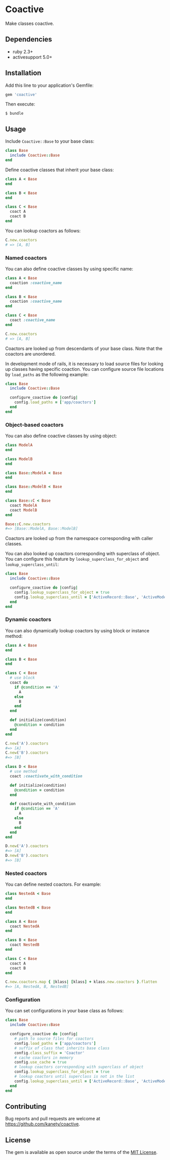 # Coactive

Make classes coactive.

## Dependencies

* ruby 2.3+
* activesupport 5.0+

## Installation

Add this line to your application's Gemfile:

```ruby
gem 'coactive'
```

Then execute:

    $ bundle

## Usage

Include `Coactive::Base` to your base class:

```ruby
class Base
  include Coactive::Base
end
```

Define coactive classes that inherit your base class:

```ruby
class A < Base
end

class B < Base
end

class C < Base
  coact A
  coact B
end
```

You can lookup coactors as follows:

```ruby
C.new.coactors
# => [A, B]
```

### Named coactors

You can also define coactive classes by using specific name:

```ruby
class A < Base
  coaction :coactive_name
end

class B < Base
  coaction :coactive_name
end

class C < Base
  coact :coactive_name
end

C.new.coactors
# => [A, B]
```

Coactors are looked up from descendants of your base class.
Note that the coactors are unordered.

In development mode of rails, it is necessary to load source files for looking up classes having specific coaction.
You can configure source file locations by `load_paths` as the following example:

```ruby
class Base
  include Coactive::Base

  configure_coactive do |config|
    config.load_paths = ['app/coactors']
  end
end
```

### Object-based coactors

You can also define coactive classes by using object:

```ruby
class ModelA
end

class ModelB
end

class Base::ModelA < Base
end

class Base::ModelB < Base
end

class Base::C < Base
  coact ModelA
  coact ModelB
end

Base::C.new.coactors
#=> [Base::ModelA, Base::ModelB]
```

Coactors are looked up from the namespace corresponding with caller classes.

You can also looked up coactors corresponding with superclass of object.
You can configure this feature by `lookup_superclass_for_object` and `lookup_superclass_until`:

```ruby
class Base
  include Coactive::Base

  configure_coactive do |config|
    config.lookup_superclass_for_object = true
    config.lookup_superclass_until = ['ActiveRecord::Base', 'ActiveModel::Base']
  end
end
```

### Dynamic coactors

You can also dynamically lookup coactors by using block or instance method:

```ruby
class A < Base
end

class B < Base
end

class C < Base
  # use block
  coact do
    if @condition == 'A'
      A
    else
      B
    end
  end

  def initialize(condition)
    @condition = condition
  end
end

C.new('A').coactors
#=> [A]
C.new('B').coactors
#=> [B]

class D < Base
  # use method
  coact :coactivate_with_condition

  def initialize(condition)
    @condition = condition
  end

  def coactivate_with_condition
    if @condition == 'A'
      A
    else
      B
    end
  end
end

D.new('A').coactors
#=> [A]
D.new('B').coactors
#=> [B]
```

### Nested coactors

You can define nested coactors. For example:

```ruby
class NestedA < Base
end

class NestedB < Base
end

class A < Base
  coact NestedA
end

class B < Base
  coact NestedB
end

class C < Base
  coact A
  coact B
end

C.new.coactors.map { |klass| [klass] + klass.new.coactors }.flatten
#=> [A, NestedA, B, NestedB]
```

### Configuration

You can set configurations in your base class as follows:

```ruby
class Base
  include Coactive::Base

  configure_coactive do |config|
    # path to source files for coactors
    config.load_paths = ['app/coactors']
    # suffix of class that inherits base class
    config.class_suffix = 'Coactor'
    # cache coactors in memory
    config.use_cache = true
    # lookup coactors corresponding with superclass of object
    config.lookup_superclass_for_object = true
    # lookup coactors until superclass is not in the list
    config.lookup_superclass_until = ['ActiveRecord::Base', 'ActiveModel::Base']
  end
end
```

## Contributing

Bug reports and pull requests are welcome at https://github.com/kanety/coactive.

## License

The gem is available as open source under the terms of the [MIT License](http://opensource.org/licenses/MIT).
